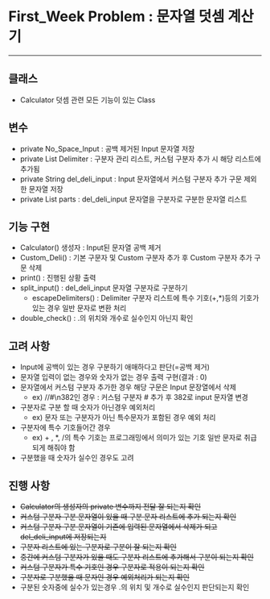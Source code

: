 # First_Week Problem : 문자열 덧셈 계산기
***
## 클래스
- Calculator 덧셈 관련 모든 기능이 있는 Class

## 변수
- private No_Space_Input : 공백 제거된 Input 문자열 저장
- private List<String> Delimiter : 구분자 관리 리스트, 커스텀 구분자 추가 시 해당 리스트에 추가됨
- private String del_deli_input : Input 문자열에서 커스텀 구분자 추가 구문 제외한 문자열 저장 
- private List<String> parts : del_deli_input 문자열을 구분자로 구분한 문자열 리스트

## 기능 구현
- Calculator() 생성자 : Input된 문자열 공백 제거
- Custom_Deli() : 기본 구문자 및 Custom 구분자 추가 후 Custom 구분자 추가 구문 삭제 
- print() : 진행된 상황 출력
- split_input() : del_deli_input 문자열 구분자로 구분하기
  - escapeDelimiters() : Delimiter 구분자 리스트에 특수 기호(+,*)등의 기호가 있는 경우 일반 문자로 변환 처리
- double_check() : .의 위치와 개수로 실수인지 아닌지 확인

## 고려 사항
- Input에 공백이 있는 경우 구분하기 애매하다고 판단(=공백 제거)
- 문자열 입력이 없는 경우와 숫자가 없는 경우 출력 구현(결과 : 0)
- 문자열에서 커스텀 구분자 추가한 경우 해당 구문은 Input 문장열에서 삭제
  - ex) //#\n382인 경우 : 커스텀 구분자 # 추가 후 382로 input 문자열 변경
- 구분자로 구분 할 때 숫자가 아닌경우 예외처리
  - ex) 문자 또는 구분자가 아닌 특수문자가 포함된 경우 예외 처리 
- 구분자에 특수 기호들어간 경우
  - ex) + , *, /의 특수 기호는 프로그래밍에서 의미가 있는 기호 일반 문자로 취급되게 해줘야 함
- 구분했을 때 숫자가 실수인 경우도 고려

## 진행 사항
- ~~Calculator의 생성자의 private 변수까지 전달 잘 되는지 확인~~
- ~~커스텀 구분자 구분 문자열이 있을 때 구분 문자 리스트에 추가 되는지 확인~~
- ~~커스텀 구분자 구분 문자열이 기존에 입력된 문자열에서 삭제가 되고 del_deli_input에 저장되는지~~
- ~~구분자 리스트에 있는 구분자로 구분이 잘 되는지 확인~~
- ~~중간에 커스텀 구분자가 있을 때도 구분자 리스트에 추가해서 구분이 되는지 확인~~ 
- ~~커스텀 구분자가 특수 기호인 경우 구분자로 적용이 되는지 확인~~
- ~~구분자로 구분했을 때 문자인 경우 예외처리가 되는지 확인~~
- 구분된 숫자중에 실수가 있는경우 .의 위치 및 개수로 실수인지 판단되는지 확인